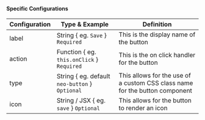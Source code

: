 #### Specific Configurations

| Configuration          | Type & Example                                     |  Definition                                                                                    |
| ---------------------- | -------------------------------------------------  | ---------------------------------------------------------------------------------------------- |
| label                  | String { eg. `Save` } `Required`                   | This is the display name of the button                                                         |
| action                 | Function { eg. `this.onClick` } `Required`         | This is the on click handler for the button                                                    |
| type                   | String { eg. default `neo-button` } `Optional`     | This allows for the use of a custom CSS class name for the button component                    |
| icon                   | String / JSX { eg. `save` } `Optional`             | This allows for the button to render an icon                                                   |
